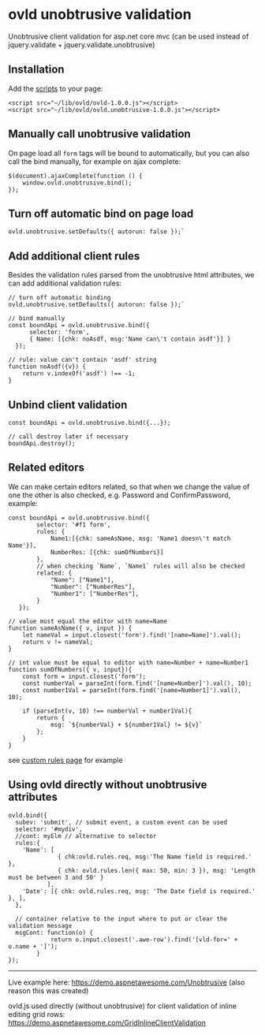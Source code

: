 # ovld unobtrusive validation
Unobtrusive client validation for asp.net core mvc
(can be used instead of jquery.validate + jquery.validate.unobtrusive)

## Installation
Add the [scripts](https://github.com/omuleanu/ovld-unobtrusive/tree/main/dist) to your page:
```
<script src="~/lib/ovld/ovld-1.0.0.js"></script>
<script src="~/lib/ovld/ovld.unobtrusive-1.0.0.js"></script>
```
## Manually call unobtrusive validation
On page load all `form` tags will be bound to automatically, but you can also call the bind manually, for example on ajax complete:
```
$(document).ajaxComplete(function () {
    window.ovld.unobtrusive.bind();
});
```
## Turn off automatic bind on page load
```
ovld.unobtrusive.setDefaults({ autorun: false });`
```
## Add additional client rules 
Besides the validation rules parsed from the unobtrusive html attributes, we can add additional validation rules:
```
// turn off automatic binding
ovld.unobtrusive.setDefaults({ autorun: false });`

// bind manually 
const boundApi = ovld.unobtrusive.bind({
      selector: 'form',
      { Name: [{chk: noAsdf, msg:'Name can\'t contain asdf'}] }
  });

// rule: value can't contain 'asdf' string
function noAsdf({v}) {
    return v.indexOf('asdf') !== -1;
}
```
## Unbind client validation
```
const boundApi = ovld.unobtrusive.bind({...});

// call destroy later if necessary
boundApi.destroy();
```
## Related editors
We can make certain editors related, so that when we change the value of one the other is also checked, e.g. Password and ConfirmPassword, example:
```
const boundApi = ovld.unobtrusive.bind({
        selector: '#f1 form',
        rules: {            
            Name1:[{chk: sameAsName, msg: 'Name1 doesn\'t match Name'}],
            NumberRes: [{chk: sumOfNumbers}]
        },
        // when checking `Name`, `Name1` rules will also be checked
        related: {
            "Name": ["Name1"],
            "Number": ["NumberRes"],
            "Number1": ["NumberRes"],
        }
   });

// value must equal the editor with name=Name
function sameAsName({ v, input }) {
    let nameVal = input.closest('form').find('[name=Name]').val();
    return v != nameVal;
}

// int value must be equal to editor with name=Number + name=Number1
function sumOfNumbers({ v, input}){
    const form = input.closest('form');
    const numberVal = parseInt(form.find('[name=Number]').val(), 10);
    const number1Val = parseInt(form.find('[name=Number1]').val(), 10);

    if (parseInt(v, 10) !== numberVal + number1Val){
        return {
            msg: `${numberVal} + ${number1Val} != ${v}`
        };
    }
}
```
see [custom rules page](https://github.com/omuleanu/ovld-unobtrusive/blob/main/samples/OvldUnobsVld1/OvldUnobsVld1/Views/Home/CustomRules.cshtml) for example
## Using ovld directly without unobtrusive attributes
```
ovld.bind({
  subev: 'submit', // submit event, a custom event can be used
  selector: '#mydiv',
  //cont: myElm // alternative to selector
  rules:{
    'Name': [
              { chk:ovld.rules.req, msg:'The Name field is required.' },
              { chk: ovld.rules.len({ max: 50, min: 3 }), msg: 'Length must be between 3 and 50' }
           ],
    'Date': [{ chk: ovld.rules.req, msg: 'The Date field is required.' }, ],
  },

  // container relative to the input where to put or clear the validation message
  msgCont: function(o) {
            return o.input.closest('.awe-row').find('[vld-for=' + o.name + ']');
        }
});
```
---
Live example here: https://demo.aspnetawesome.com/Unobtrusive 
(also reason this was created)

ovld.js used directly (without unobtrusive) for client validation of inline editing grid rows:
https://demo.aspnetawesome.com/GridInlineClientValidation

